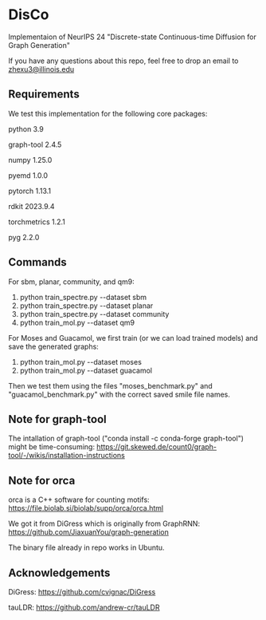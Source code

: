 # DisCo

Implementaion of NeurIPS 24 "Discrete-state Continuous-time Diffusion for Graph Generation"

If you have any questions about this repo, feel free to drop an email to zhexu3@illinois.edu

## Requirements
We test this implementation for the following core packages:

python 3.9

graph-tool 2.4.5

numpy 1.25.0

pyemd 1.0.0

pytorch 1.13.1

rdkit 2023.9.4

torchmetrics 1.2.1

pyg 2.2.0

## Commands

For sbm, planar, community, and qm9:
1. python train_spectre.py --dataset sbm
2. python train_spectre.py --dataset planar
3. python train_spectre.py --dataset community
4. python train_mol.py --dataset qm9

For Moses and Guacamol, we first train (or we can load trained models) and save the generated graphs:

1. python train_mol.py --dataset moses
2. python train_mol.py --dataset guacamol

Then we test them using the files "moses_benchmark.py" and "guacamol_benchmark.py" with the correct saved smile file names.

## Note for graph-tool
The intallation of graph-tool ("conda install -c conda-forge graph-tool") might be time-consuming: https://git.skewed.de/count0/graph-tool/-/wikis/installation-instructions

## Note for orca
orca is a C++ software for counting motifs: https://file.biolab.si/biolab/supp/orca/orca.html

We got it from DiGress which is originally from GraphRNN: https://github.com/JiaxuanYou/graph-generation

The binary file already in repo works in Ubuntu.

## Acknowledgements

DiGress: https://github.com/cvignac/DiGress

tauLDR: https://github.com/andrew-cr/tauLDR
